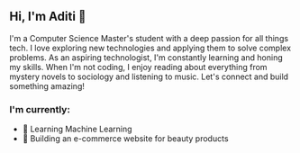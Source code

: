 ## Hi, I'm Aditi 👋

I'm a Computer Science Master's student with a deep passion for all things tech. I love exploring new technologies and applying them to solve complex problems. As an aspiring technologist, I'm constantly learning and honing my skills. When I'm not coding, I enjoy reading about everything from mystery novels to sociology and listening to music. Let's connect and build something amazing!

### I'm currently: 
- 🌱 Learning Machine Learning 
- 🌱 Building an e-commerce website for beauty products

